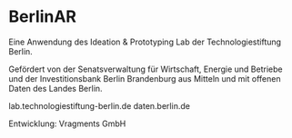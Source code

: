 # BerlinAR

Eine Anwendung des Ideation & Prototyping Lab der Technologiestiftung Berlin.

Gefördert von der Senatsverwaltung für Wirtschaft, Energie und Betriebe und der Investitionsbank Berlin Brandenburg aus Mitteln und mit offenen Daten des Landes Berlin.

lab.technologiestiftung-berlin.de daten.berlin.de

Entwicklung: Vragments GmbH
